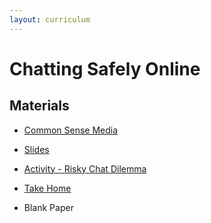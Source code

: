 ```yaml
---
layout: curriculum
---
```


# Chatting Safely Online

## Materials

* [Common Sense Media](https://www.commonsense.org/education/digital-citizenship/lesson/chatting-safely-online)

* [Slides](https://docs.google.com/presentation/d/1p6Bm5TvLrzP4aTlVsMQdS08RYevgKRyqp0IldFWEpgs/edit#slide=id.g4c30226421_0_0)

* [Activity - Risky Chat Dilemma](https://docs.google.com/document/d/1N3lE3yy0d7atwiPaUbq37LNxiHU9tNohhtdF4FGBV3Y/edit)

* [Take Home](https://docs.google.com/presentation/d/1pSvIk4Bn0Dz-q2q8PuRc9cGFAsuLh8K-AYyxf-l2KEI/edit#slide=id.g3a2f26f36e_4_0)

* Blank Paper
